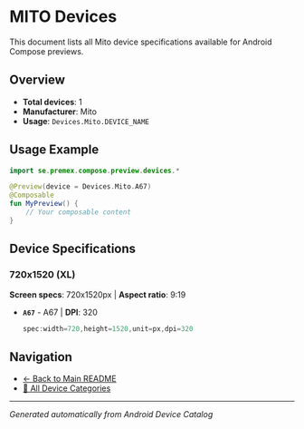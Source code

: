 # MITO Devices

This document lists all Mito device specifications available for Android Compose previews.

## Overview

- **Total devices**: 1
- **Manufacturer**: Mito
- **Usage**: `Devices.Mito.DEVICE_NAME`

## Usage Example

```kotlin
import se.premex.compose.preview.devices.*

@Preview(device = Devices.Mito.A67)
@Composable
fun MyPreview() {
    // Your composable content
}
```

## Device Specifications

### 720x1520 (XL)

**Screen specs**: 720x1520px | **Aspect ratio**: 9:19

- **`A67`** - A67 | **DPI**: 320
  ```kotlin
  spec:width=720,height=1520,unit=px,dpi=320
  ```

## Navigation

- [← Back to Main README](../../README.md)
- [📱 All Device Categories](../README.md)

---
*Generated automatically from Android Device Catalog*
